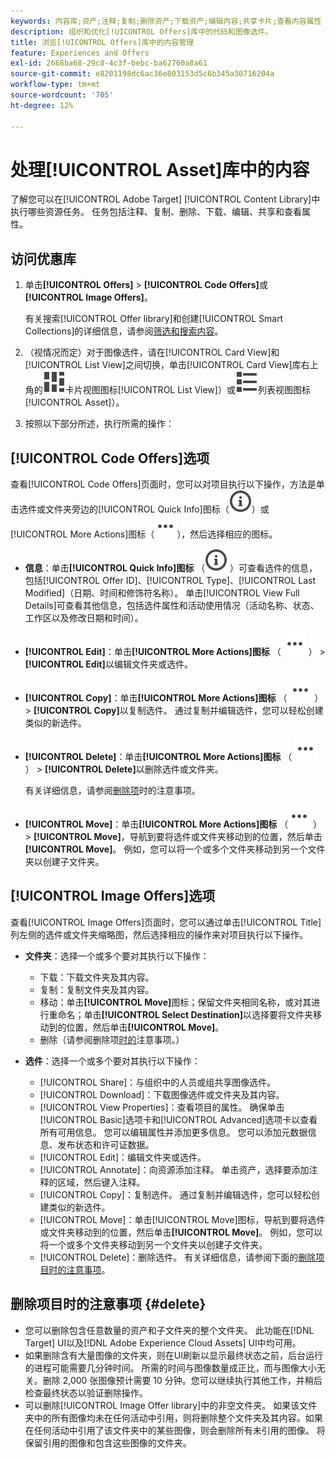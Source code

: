 ```yaml
---
keywords: 内容库;资产;注释;复制;删除资产;下载资产;编辑内容;共享卡片;查看内容属性
description: 组织和优化[!UICONTROL Offers]库中的代码和图像选件。
title: 浏览[!UICONTROL Offers]库中的内容管理
feature: Experiences and Offers
exl-id: 2668ba68-29c8-4c3f-bebc-ba62760a8a61
source-git-commit: e8201198dc6ac36e803153d5c6b345a30716204a
workflow-type: tm+mt
source-wordcount: '705'
ht-degree: 12%

---
```


# 处理[!UICONTROL Asset]库中的内容

了解您可以在[!UICONTROL Adobe Target] [!UICONTROL Content Library]中执行哪些资源任务。 任务包括注释、复制、删除、下载、编辑、共享和查看属性。

## 访问优惠库

1. 单击&#x200B;**[!UICONTROL Offers]** > **[!UICONTROL Code Offers]**&#x200B;或&#x200B;**[!UICONTROL Image Offers]**。

   有关搜索[!UICONTROL Offer library]和创建[!UICONTROL Smart Collections]的详细信息，请参阅[筛选和搜索内容](/help/main/c-experiences/c-manage-content/filter-and-search-content.md#concept_3B59B8F025BF4CEA82ECC5199D365276)。

1. （视情况而定）对于图像选件，请在[!UICONTROL Card View]和[!UICONTROL List View]之间切换，单击[!UICONTROL Card View]库右上角的![图标（](/help/main/assets/icons/ViewCard.svg)卡片视图图标[!UICONTROL List View]）或![图标（](/help/main/assets/icons/ViewList.svg)列表视图图标[!UICONTROL Asset]）。

1. 按照以下部分所述，执行所需的操作：

## [!UICONTROL Code Offers]选项

查看[!UICONTROL Code Offers]页面时，您可以对项目执行以下操作，方法是单击选件或文件夹旁边的[!UICONTROL Quick Info]图标（![快速信息图标](/help/main/assets/icons/InfoOutline.svg)）或[!UICONTROL More Actions]图标（![更多操作图标](/help/main/assets/icons/MoreSmallList.svg)），然后选择相应的图标。

* **信息**：单击&#x200B;**[!UICONTROL Quick Info]图标** （![快速信息图标](/help/main/assets/icons/InfoOutline.svg) ）可查看选件的信息，包括[!UICONTROL Offer ID]、[!UICONTROL Type]、[!UICONTROL Last Modified]（日期、时间和修饰符名称）。 单击[!UICONTROL View Full Details]可查看其他信息，包括选件属性和活动使用情况（活动名称、状态、工作区以及修改日期和时间）。
* **[!UICONTROL Edit]**：单击&#x200B;**[!UICONTROL More Actions]图标** （ ![更多操作图标](/help/main/assets/icons/MoreSmallList.svg) ） > **[!UICONTROL Edit]**&#x200B;以编辑文件夹或选件。
* **[!UICONTROL Copy]**：单击&#x200B;**[!UICONTROL More Actions]图标** （ ![更多操作图标](/help/main/assets/icons/MoreSmallList.svg) ） > **[!UICONTROL Copy]**&#x200B;以复制选件。 通过复制并编辑选件，您可以轻松创建类似的新选件。
* **[!UICONTROL Delete]**：单击&#x200B;**[!UICONTROL More Actions]图标** （ ![更多操作图标](/help/main/assets/icons/MoreSmallList.svg) ） > **[!UICONTROL Delete]**&#x200B;以删除选件或文件夹。

  有关详细信息，请参阅[删除项](#delete)时的注意事项。

* **[!UICONTROL Move]**：单击&#x200B;**[!UICONTROL More Actions]图标** （![更多操作图标](/help/main/assets/icons/MoreSmallList.svg) ） > **[!UICONTROL Move]**，导航到要将选件或文件夹移动到的位置，然后单击&#x200B;**[!UICONTROL Move]**。 例如，您可以将一个或多个文件夹移动到另一个文件夹以创建子文件夹。

## [!UICONTROL Image Offers]选项

查看[!UICONTROL Image Offers]页面时，您可以通过单击[!UICONTROL Title]列左侧的选件或文件夹缩略图，然后选择相应的操作来对项目执行以下操作。

* **文件夹**：选择一个或多个要对其执行以下操作：

   * 下载：下载文件夹及其内容。
   * 复制：复制文件夹及其内容。
   * 移动：单击&#x200B;**[!UICONTROL Move]**&#x200B;图标；保留文件夹相同名称，或对其进行重命名；单击&#x200B;**[!UICONTROL Select Destination]**&#x200B;以选择要将文件夹移动到的位置，然后单击&#x200B;**[!UICONTROL Move]**。
   * 删除（请参阅删除项[时的](#delete)注意事项。）

* **选件**：选择一个或多个要对其执行以下操作：

   * [!UICONTROL Share]：与组织中的人员或组共享图像选件。
   * [!UICONTROL Download]：下载图像选件或文件夹及其内容。
   * [!UICONTROL View Properties]：查看项目的属性。 确保单击[!UICONTROL Basic]选项卡和[!UICONTROL Advanced]选项卡以查看所有可用信息。 您可以编辑属性并添加更多信息。 您可以添加元数据信息、发布状态和许可证数据。
   * [!UICONTROL Edit]：编辑文件夹或选件。
   * [!UICONTROL Annotate]：向资源添加注释。 单击资产，选择要添加注释的区域，然后键入注释。
   * [!UICONTROL Copy]：复制选件。 通过复制并编辑选件，您可以轻松创建类似的新选件。
   * [!UICONTROL Move]：单击[!UICONTROL Move]图标，导航到要将选件或文件夹移动到的位置，然后单击&#x200B;**[!UICONTROL Move]**。 例如，您可以将一个或多个文件夹移动到另一个文件夹以创建子文件夹。
   * [!UICONTROL Delete]：删除选件。 有关详细信息，请参阅下面的[删除项目时的注意事项](#delete)。

## 删除项目时的注意事项 {#delete}

* 您可以删除包含任意数量的资产和子文件夹的整个文件夹。 此功能在[!DNL Target] UI以及[!DNL Adobe Experience Cloud Assets] UI中均可用。
* 如果删除含有大量图像的文件夹，则在UI刷新以显示最终状态之前，后台运行的进程可能需要几分钟时间。 所需的时间与图像数量成正比，而与图像大小无关。删除 2,000 张图像预计需要 10 分钟。您可以继续执行其他工作，并稍后检查最终状态以验证删除操作。
* 可以删除[!UICONTROL Image Offer library]中的非空文件夹。 如果该文件夹中的所有图像均未在任何活动中引用，则将删除整个文件夹及其内容。如果在任何活动中引用了该文件夹中的某些图像，则会删除所有未引用的图像。 将保留引用的图像和包含这些图像的文件夹。